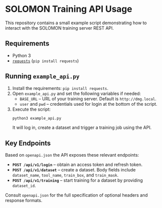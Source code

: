 # SOLOMON Training API Usage

This repository contains a small example script demonstrating how to interact with the SOLOMON training server REST API.

## Requirements
- Python 3
- [`requests`](https://pypi.org/project/requests/) (`pip install requests`)

## Running `example_api.py`
1. Install the requirements: `pip install requests`.
2. Open `example_api.py` and set the following variables if needed:
   - `BASE_URL` – URL of your training server. Default is `http://dmg.local`.
   - `user` and `pwd` – credentials used for login at the bottom of the script.
3. Execute the script:
   ```bash
   python3 example_api.py
   ```
   It will log in, create a dataset and trigger a training job using the API.

## Key Endpoints
Based on `openapi.json` the API exposes these relevant endpoints:

- **`POST /api/v1/login`** – obtain an access token and refresh token.
- **`POST /api/v1/dataset`** – create a dataset. Body fields include `dataset_name`, `tool_name`, `train_box`, and `train_mask`.
- **`POST /api/v1/training`** – start training for a dataset by providing `dataset_id`.

Consult `openapi.json` for the full specification of optional headers and response formats.

